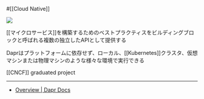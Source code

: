 #[[Cloud Native]]

![](https://dapr.io/images/dapr.svg)

[[マイクロサービス]]を構築するためのベストプラクティスをビルディングブロックと呼ばれる複数の独立したAPIとして提供する

Daprはプラットフォームに依存せず、ローカル、[[Kubernetes]]クラスタ、仮想マシンまたは物理マシンのような様々な環境で実行できる

[[CNCF]] graduated project

---

- [Overview | Dapr Docs](https://docs.dapr.io/concepts/overview/)